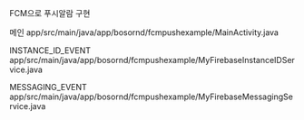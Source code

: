 
FCM으로 푸시알람 구현

메인
app/src/main/java/app/bosornd/fcmpushexample/MainActivity.java

INSTANCE_ID_EVENT
app/src/main/java/app/bosornd/fcmpushexample/MyFirebaseInstanceIDService.java

MESSAGING_EVENT
app/src/main/java/app/bosornd/fcmpushexample/MyFirebaseMessagingService.java
